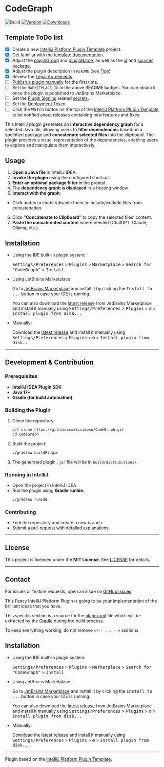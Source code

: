 # CodeGraph

![Build](https://github.com/sisimomo/CodeGraph/workflows/Build/badge.svg)
[![Version](https://img.shields.io/jetbrains/plugin/v/26453-codegraph.svg)](https://plugins.jetbrains.com/plugin/26453-codegraph)
[![Downloads](https://img.shields.io/jetbrains/plugin/d/26453-codegraph.svg)](https://plugins.jetbrains.com/plugin/26453-codegraph)

## Template ToDo list

- [x] Create a new [IntelliJ Platform Plugin Template][template] project.
- [x] Get familiar with the [template documentation][template].
- [x] Adjust the [pluginGroup](./gradle.properties) and [pluginName](./gradle.properties), as well as
  the [id](./src/main/resources/META-INF/plugin.xml) and [sources package](./src/main/kotlin).
- [x] Adjust the plugin description in `README` (see [Tips][docs:plugin-description])
- [x] Review
  the [Legal Agreements](https://plugins.jetbrains.com/docs/marketplace/legal-agreements.html?from=IJPluginTemplate).
- [ ] [Publish a plugin manually](https://plugins.jetbrains.com/docs/intellij/publishing-plugin.html?from=IJPluginTemplate)
  for the first time.
- [ ] Set the `MARKETPLACE_ID` in the above README badges. You can obtain it once the plugin is published to JetBrains
  Marketplace.
- [ ] Set the [Plugin Signing](https://plugins.jetbrains.com/docs/intellij/plugin-signing.html?from=IJPluginTemplate)
  related [secrets](https://github.com/JetBrains/intellij-platform-plugin-template#environment-variables).
- [ ] Set
  the [Deployment Token](https://plugins.jetbrains.com/docs/marketplace/plugin-upload.html?from=IJPluginTemplate).
- [ ] Click the <kbd>Watch</kbd> button on the top of the [IntelliJ Platform Plugin Template][template] to be notified
  about releases containing new features and fixes.

<!-- Plugin description -->

This IntelliJ plugin generates an **interactive dependency graph** for a selected Java file, allowing users to **filter
dependencies** based on a specified package and **concatenate selected files** into the clipboard. The plugin provides a
visual representation of the dependencies, enabling users to explore and manipulate them interactively.

## Usage

1. **Open a Java file** in IntelliJ IDEA.
2. **Invoke the plugin** using the configured shortcut.
3. **Enter an optional package filter** in the prompt.
4. The **dependency graph is displayed** in a floating window.
5. **Interact with the graph**:

- Click nodes to enable/disable them to include/exclude files from concatenation.

6. Click **“Concatenate to Clipboard”** to copy the selected files’ content.
7. **Paste the concatenated content** where needed (ChatGPT, Claude, Ollama, etc.).

<!-- Plugin description end -->

## Installation

- Using the IDE built-in plugin system:

  <kbd>Settings/Preferences</kbd> > <kbd>Plugins</kbd> > <kbd>Marketplace</kbd> > <kbd>Search for "CodeGraph"</kbd> >
  <kbd>Install</kbd>

- Using JetBrains Marketplace:

  Go to [JetBrains Marketplace](https://plugins.jetbrains.com/plugin/26453-codegraph) and install it by clicking
  the <kbd>Install to ...</kbd> button in case your IDE is running.

  You can also download the [latest release](https://plugins.jetbrains.com/plugin/26453-codegraph/versions) from
  JetBrains Marketplace and install it manually using
  <kbd>Settings/Preferences</kbd> > <kbd>Plugins</kbd> > <kbd>⚙️</kbd> > <kbd>Install plugin from disk...</kbd>

- Manually:

  Download the [latest release](https://github.com/sisimomo/CodeGraph/releases/latest) and install it manually using
  <kbd>Settings/Preferences</kbd> > <kbd>Plugins</kbd> > <kbd>⚙️</kbd> > <kbd>Install plugin from disk...</kbd>

---

## Development & Contribution

### Prerequisites

- **IntelliJ IDEA Plugin SDK**
- **Java 17+**
- **Gradle (for build automation)**

### Building the Plugin

1. Clone the repository:
   ```sh
   git clone https://github.com/sisimomo/CodeGraph.git
   cd CodeGraph
   ```
2. Build the project:
   ```sh
   ./gradlew buildPlugin
   ```
3. The generated plugin `.jar` file will be in `build/distributions/`.

### Running in IntelliJ

- Open the project in IntelliJ IDEA.
- Run the plugin using **Gradle runIde**:
   ```sh
   ./gradlew runIde
   ```

### Contributing

- Fork the repository and create a new branch.
- Submit a pull request with detailed explanations.

---

## License

This project is licensed under the **MIT License**. See [LICENSE](LICENSE) for details.

---

## Contact

For issues or feature requests, open an issue on [GitHub Issues](https://github.com/sisimomo/CodeGraph/issues).















<!-- Plugin description -->
This Fancy IntelliJ Platform Plugin is going to be your implementation of the brilliant ideas that you have.

This specific section is a source for the [plugin.xml](/src/main/resources/META-INF/plugin.xml) file which will be
extracted by the [Gradle](/build.gradle.kts) during the build process.

To keep everything working, do not remove `<!-- ... -->` sections.
<!-- Plugin description end -->

## Installation

- Using the IDE built-in plugin system:

  <kbd>Settings/Preferences</kbd> > <kbd>Plugins</kbd> > <kbd>Marketplace</kbd> > <kbd>Search for "CodeGraph"</kbd> >
  <kbd>Install</kbd>

- Using JetBrains Marketplace:

  Go to [JetBrains Marketplace](https://plugins.jetbrains.com/plugin/26453-codegraph) and install it by clicking
  the <kbd>Install to ...</kbd> button in case your IDE is running.

  You can also download the [latest release](https://plugins.jetbrains.com/plugin/26453-codegraph/versions) from
  JetBrains Marketplace and install it manually using
  <kbd>Settings/Preferences</kbd> > <kbd>Plugins</kbd> > <kbd>⚙️</kbd> > <kbd>Install plugin from disk...</kbd>

- Manually:

  Download the [latest release](https://github.com/sisimomo/CodeGraph/releases/latest) and install it manually using
  <kbd>Settings/Preferences</kbd> > <kbd>Plugins</kbd> > <kbd>⚙️</kbd> > <kbd>Install plugin from disk...</kbd>

---
Plugin based on the [IntelliJ Platform Plugin Template][template].

[template]: https://github.com/JetBrains/intellij-platform-plugin-template

[docs:plugin-description]: https://plugins.jetbrains.com/docs/intellij/plugin-user-experience.html#plugin-description-and-presentation
